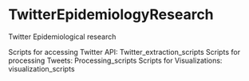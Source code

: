 # TwitterEpidemiologyResearch
Twitter Epidemiological research


Scripts for accessing Twitter API: Twitter_extraction_scripts
Scripts for processing Tweets: Processing_scripts
Scripts for Visualizations: visualization_scripts
